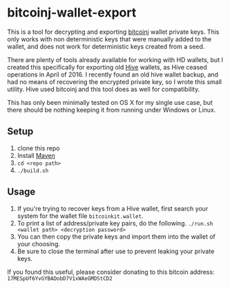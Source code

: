# bitcoinj-wallet-export
This is a tool for decrypting and exporting [bitcoinj](https://bitcoinj.github.io/) wallet private keys. This only works with non deterministic keys that were manually added to the wallet, and does not work for deterministic keys created from a seed.

There are plenty of tools already available for working with HD wallets, but I created this specifically for exporting old [Hive](https://hivewallet.com/) wallets, as Hive ceased operations in April of 2016. I recently found an old hive wallet backup, and had no means of recovering the encrypted private key, so I wrote this small utility. Hive used bitcoinj and this tool does as well for compatibility.

This has only been minimally tested on OS X for my single use case, but there should be nothing keeping it from running under Windows or Linux.

## Setup
1) clone this repo
1) Install [Maven](https://maven.apache.org/install.html)
2) `cd <repo path>`
3) `./build.sh`

## Usage
1) If you're trying to recover keys from a Hive wallet, first search your system for the wallet file `bitcoinkit.wallet`. 
2) To print a list of address/private key pairs, do the following.
`./run.sh <wallet path> <decryption password>`
3) You can then copy the private keys and import them into the wallet of your choosing.
4) Be sure to close the terminal after use to prevent leaking your private keys.

If you found this useful, please consider donating to this bitcoin address: `17MESpUf6YvGYBADobD7V1xWAeGMDStCD2`
